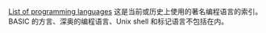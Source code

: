 
[List of programming languages](https://codedocs.org/what-is/list-of-programming-languages) 
这是当前或历史上使用的著名编程语言的索引。 BASIC 的方言、深奥的编程语言、Unix shell 和标记语言不包括在内。